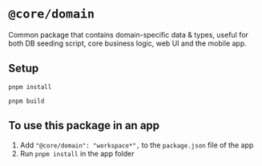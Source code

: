 # `@core/domain`

Common package that contains domain-specific data & types, useful for both DB seeding script, core business logic, web UI and the mobile app.

## Setup

```
pnpm install

pnpm build
```

## To use this package in an app

1. Add `"@core/domain": "workspace*",` to the `package.json` file of the app
2. Run `pnpm install` in the app folder
